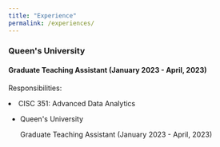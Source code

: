```yaml
---
title: "Experience"
permalink: /experiences/
---
```


### Queen's University
#### Graduate Teaching Assistant (January 2023 - April, 2023)

Responsibilities:
<li> CISC 351: Advanced Data Analytics</li>

<ul>

<li> Queen's University</li>


Graduate Teaching Assistant (January 2023 -
              April, 2023)


</ul>